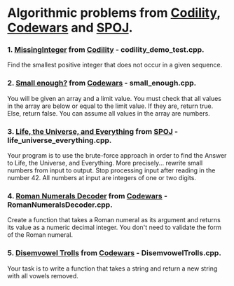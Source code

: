 # Algorithmic problems from [Codility](https://www.codility.com/), [Codewars](https://www.codewars.com/) and [SPOJ](https://pl.spoj.com/).

### 1. [MissingInteger](https://app.codility.com/demo/take-sample-test/) from [Codility](https://www.codility.com/) - codility_demo_test.cpp.
Find the smallest positive integer that does not occur in a given sequence.

### 2. [Small enough?](https://www.codewars.com/kata/57cc981a58da9e302a000214) from [Codewars](https://www.codewars.com/) - small_enough.cpp.
You will be given an array and a limit value. You must check that all values in the array are below or equal to the limit value. If they are, return true. Else, return false.
You can assume all values in the array are numbers.

### 3. [Life, the Universe, and Everything](https://www.spoj.com/problems/TEST/) from [SPOJ](https://pl.spoj.com/) - life_universe_everything.cpp.
Your program is to use the brute-force approach in order to find the Answer to Life, the Universe, and Everything. More precisely... rewrite small numbers from input to output. Stop processing input after reading in the number 42. All numbers at input are integers of one or two digits.

### 4. [Roman Numerals Decoder](https://www.codewars.com/kata/51b6249c4612257ac0000005/train/cpp) from [Codewars](https://www.codewars.com/) - RomanNumeralsDecoder.cpp.
Create a function that takes a Roman numeral as its argument and returns its value as a numeric decimal integer. You don't need to validate the form of the Roman numeral.

### 5. [Disemvowel Trolls](https://www.codewars.com/kata/52fba66badcd10859f00097e/train/cpp) from [Codewars](https://www.codewars.com/) - DisemvowelTrolls.cpp.
Your task is to write a function that takes a string and return a new string with all vowels removed.
